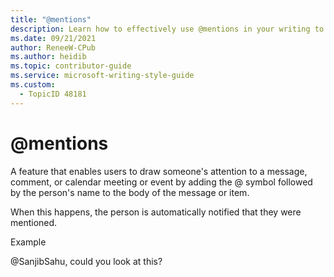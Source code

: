 ```yaml
---
title: "@mentions"
description: Learn how to effectively use @mentions in your writing to draw attention to specific individuals. 
ms.date: 09/21/2021
author: ReneeW-CPub
ms.author: heidib
ms.topic: contributor-guide
ms.service: microsoft-writing-style-guide
ms.custom:
  - TopicID 48181
---
```



# @mentions

A feature that enables users to draw someone's attention to a message, comment, or calendar meeting or event by adding the @ symbol followed by the person's name to the body of the message or item.

When this happens, the person is automatically notified that they were mentioned.

Example

@SanjibSahu, could you look at this?